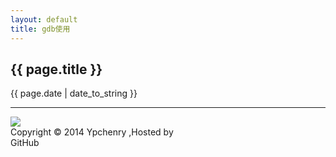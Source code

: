 ```yaml
---
layout: default
title: gdb使用
---
```

<h2>{{ page.title }}</h2>
<p>{{ page.date | date_to_string }}</p>


<!-- UY BEGIN -->
<div>
<div id="uyan_frame"></div>
<script type="text/javascript" src="http://v2.uyan.cc/code/uyan.js"></script>
<!-- UY END -->
</div>
<hr/>
<div style="margin-left:0px;margin-right:0px">
<div style="float:left"><a href="http://www.danasoft.com"><img src="http://www.danasoft.com/vipersig.jpg" border="0"></a></div>
<div style="float:right;margin-right:200px">Copyright &copy; 2014 Ypchenry ,Hosted by <a href="https://github.com" style="text-decoration:none">GitHub</a></div>
</div>